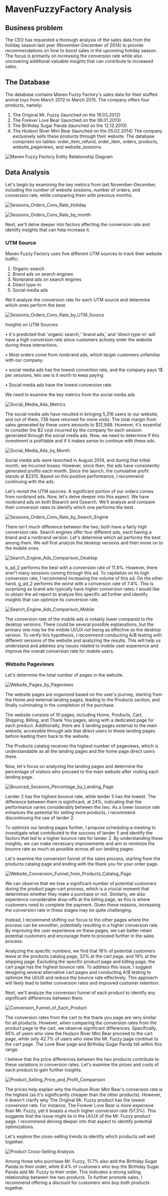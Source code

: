 # MavenFuzzyFactory Analysis
## Business problem
The CEO has requested a thorough analysis of the sales data from the holiday season last year (November-December of 2014) to provide recommendations on how to boost sales in the upcoming holiday season. The focus is primarily on increasing the conversion rate while also uncovering additional valuable insights that can contribute to increased sales.

## The Database
The database contains Maven Fuzzy Factory's sales data for their stuffed animal toys from March 2012 to March 2015. The company offers four products, namely:
1.	The Original Mr. Fuzzy (launched on the 19.03.2012)
2.	The Forever Love Bear (launched on the 06.01.2013)
3.	The Birthday Sugar Panda (launched on the 12.12.2013)
4.	The Hudson River Mini Bear (launched on the 05.02.2014)
The company exclusively sells these products through their website. The database comprises six tables: order_item_refund, order_item, orders, products, website_pageviews, and website_sessions.

![Maven Fuzzy Factory Entity Relationship Diagram](Pictures/Entity_Relationship_Diagram.jpg)

## Data Analysis
Let's begin by examining the key metrics from last November-December, including the number of website sessions, number of orders, and conversion rate, while comparing them with previous months.

![Sessions_Orders_Conv_Rate_Holiday](/Pictures/Sessions_Orders_Conv_Rate_Holiday.png)


![Sessions_Orders_Conv_Rate_by_month](/Pictures/Sessions_Orders_Conv_Rate_by_month.png)

Next, we'll delve deeper into factors affecting the conversion rate and identify insights that can help increase it.

### UTM Source
Maven Fuzzy Factory uses five different UTM sources to track their website traffic:
1.	Organic search
2.	Brand ads on search engines
3.	Nonbrand ads on search engines
4.	Direct type-in
5.	Social media ads

We'll analyze the conversion rate for each UTM source and determine which ones perform the best.

![Sessions_Orders_Conv_Rate_by_UTM_Source](/Pictures/Sessions_Orders_Conv_Rate_by_UTM_Source.png)

Insights on UTM Sources:

•	It's predicted that 'organic search,' 'brand ads,' and 'direct type-in' will have a high conversion rate since customers actively enter the website during these interactions.

•	Most orders come from nonbrand ads, which target customers unfamiliar with our company.

•	social media ads has the lowest convertion rate, and the company pays 1$ per sessions, lets see is it worth to keep paying

•	Social media ads have the lowest conversion rate.

We need to examine the key metrics from the social media ads

![Social_Media_Ads_Metrics](/Pictures/Social_Media_Ads_Metrics.png)

The social media ads have resulted in bringing 5,316 users to our website, and out of them, 736 have returned for more visits. The total margin from sales generated by these users amounts to $12,948. However, it's essential to consider the $2 cost incurred by the company for each session generated through the social media ads. Now, we need to determine if this investment is profitable and if it makes sense to continue with these ads.

![Social_Media_Ads_by_Month](/Pictures/Social_Media_Ads_by_Month.png)

Social media ads were launched in August 2014, and during that initial month, we incurred losses. However, since then, the ads have consistently generated profits each month. Since the launch, the cumulative profit stands at $2315. Based on this positive performance, I recommend continuing with the ads.

Let's revisit the UTM sources. A significant portion of our orders comes from nonbrand ads. Now, let's delve deeper into this aspect. We have nonbrand ads on both Bsearch and Gsearch. We'll analyze and compare their conversion rates to identify which one performs the best.

![Sessions_Orders_Conv_Rate_by_Search_Engine](/Pictures/Sessions_Orders_Conv_Rate_by_Search_Engine_.png)

There isn't much difference between the two; both have a fairly high conversion rate. Search engines offer four different ads, each having a brand and a nonbrand version. Let's determine which ad performs the best among them. We will first analyze the desktop versions and then move on to the mobile ones.

![Search_Engine_Ads_Comparison_Desktop](/Pictures/Search_Engine_Ads_Comparison_Desktop_.png)

b_ad_2 performs the best with a conversion rate of 11.8%. However, there aren't many sessions coming through this ad. To capitalize on its high conversion rate, I recommend increasing the volume of this ad.
On the other hand, g_ad_2 performs the worst with a conversion rate of 7.4%. This is surprising as brand ads typically have higher conversion rates. I would like to obtain the ad report to analyze this specific ad further and identify insights that can optimize its conversion rate.

![Search_Engine_Ads_Comparison_Mobile](/Pictures/Search_Engine_Ads_Comparison_Mobile_.png)

The conversion rate of the mobile ads is notably lower compared to the desktop versions. There could be several possible explanations, but the primary one may be the mobile UI/UX not being as effective as the desktop version. To verify this hypothesis, I recommend conducting A/B testing with different versions of the website and analyzing the results. This will help us understand and address any issues related to mobile user experience and improve the overall conversion rate for mobile users.

### Website Pageviews

Let's determine the total number of pages in the website.

![Website_Pages_by_Pageviews](/Pictures/Website_Pages_by_Pageviews.png)

The website pages are organized based on the user's journey, starting from the Home and external landing pages, leading to the Products section, and finally culminating in the completion of the purchase.

The website consists of 10 pages, including Home, Products, Cart, Shipping, Billing, and Thank You pages, along with a dedicated page for each product. Additionally, there are 3 landing pages external to the main website, accessible through ads that direct users to these landing pages before leading them back to the website. 

The Products catalog receives the highest number of pageviews, which is understandable as all the landing pages and the home page direct users there.

Now, let's focus on analyzing the landing pages and determine the percentage of visitors who proceed to the main website after visiting each landing page.

![Bounced_Sessions_Percentage_by_Landing_Page](/Pictures/Bounced_Sessions_Percentage_by_Landing_Page.png)

Lander 2 has the highest bounce rate, while lander 5 has the lowest. The difference between them is significant, at 24%, indicating that the performance varies considerably between the two. As a lower bounce rate enhances the potential for selling more products, I recommend discontinuing the use of lander 2.

To optimize our landing pages further, I propose scheduling a meeting to investigate what contributed to the success of lander 5 and identify the factors that led to a higher bounce rate for lander 2. By understanding these insights, we can make necessary improvements and aim to minimize the bounce rate as much as possible across all our landing pages.

Let's examine the conversion funnel of the sales process, starting from the products catalog page and ending with the thank you for your order page.

![Website_Conversion_Funnel_from_Products_Catalog_Page](/Pictures/Website_Conversion_Funnel_from_Products_Catalog_Page.png)

We can observe that we lose a significant number of potential customers during the product page-cart process, which is a crucial moment that determines whether they make a purchase or not. Similarly, we also experience considerable drop-offs at the billing page, as this is where customers need to complete the payment. Given these reasons, increasing the conversion rate in these stages may be quite challenging.

Instead, I recommend shifting our focus to the other pages where the process can be smoother, potentially resulting in a higher conversion rate. By improving the user experience on these pages, we can better retain potential customers and encourage them to proceed further in the sales process.

Analyzing the specific numbers, we find that 16% of potential customers leave at the products catalog page, 32% at the cart page, and 19% at the shipping page. Excluding the specific product page and billing page, the cart page has the highest bounce rate. To address this issue, I suggest designing several alternative cart pages and conducting A/B testing to optimize the UI/UX and reduce the bounce rate effectively. This approach will likely lead to better conversion rates and improved customer retention.

Next, we'll analyze the conversion funnel of each product to identify any significant differences between them.

![Conversion_Funnel_of_Each_Product](/Pictures/Conversion_Funnel_of_Each_Product.png)

The conversion rates from the cart to the thank you page are very similar for all products. However, when comparing the conversion rates from the product page to the cart, we observe significant differences. Specifically, 65% of users who view the Hudson River Mini Bear proceed to the cart page, while only 42.7% of users who view the Mr. Fuzzy page continue to the cart page. The Love Bear page and Birthday Sugar Panda fall within this range.

I believe that the price differences between the two products contribute to these variations in conversion rates. Let's examine the prices and costs of each product to gain further insights.

![Product_Selling_Price_and_Profit_Comparison](/Pictures/Product_Selling_Price_and_Profit_Comparison_dots.png)

The prices help explain why the Hudson River Mini Bear's conversion rate is the highest (as it's significantly cheaper than the other products). However, it doesn't clarify why The Original Mr. Fuzzy product has the lowest conversion rate. For instance, The Forever Love Bear is more expensive than Mr. Fuzzy, yet it boasts a much higher conversion rate (57.3%). This suggests that the issue might lie in the UI/UX of the Mr. Fuzzy product page. I recommend delving deeper into that aspect to identify potential optimizations.

Let's explore the cross-selling trends to identify which products sell well together.

![Product Cross-Selling Analysis](/Pictures/Product_Cross-Selling_Analysis.png)

Among those who purchase Mr. Fuzzy, 11.7% also add the Birthday Sugar Panda to their order, while 8.4% of customers who buy the Birthday Sugar Panda add Mr. Fuzzy to their order. This indicates a strong selling relationship between the two products. To further promote sales, I recommend offering a discount for customers who buy both products together.
